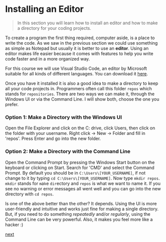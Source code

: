 # Installing an Editor

> In this section you will learn how to install an editor and how to make a directory for your coding projects.

To create a program the first thing required, computer aside, is a place to write the code. As we saw in the previous section we could use something as simple as Notepad but usually it is better to use an **editor**. Using an editor makes life easier because it comes with features to help you write code faster and in a more organized way.

For this course we will use Visual Studio Code, an editor by Microsoft suitable for all kinds of different languages. You can download it [here](https://code.visualstudio.com/Download).

Once you have it installed it is also a good idea to make a directory to keep all your code projects in. Programmers often call this folder `repos` which stands for `repositories`. There are two ways we can make it, through the Windows UI or via the Command Line. I will show both, choose the one you prefer.

### Option 1: Make a Directory with the Windows UI
Open the File Explorer and click on the C: drive, click Users, then click on the folder with your username. Right click -> New -> Folder and fill in 'repos'. Press Enter and go into the new folder.

### Option 2: Make a Directory with the Command Line
Open the Command Prompt by pressing the Windows Start button on the keyboard or clicking on Start. Search for 'CMD' and select the Command Prompt. By default you should be in `C:\Users\[YOUR_USERNAME]`, if not change to it by typing `cd C:\Users\[YOUR_USERNAME]`. Now type `mkdir repos`. `mkdir` stands for `m`a`k`e `dir`ectory and `repos` is what we want to name it. If you see no warning or error messages all went well and you can go into the new directory with `cd repos`.

Is one of the above better than the other? It depends. Using the UI is more user-friendly and intuitive and works just fine for making a single directory. But, if you need to do something _repeatedly_ and/or _regularly_, using the Command Line can be very powerful. Also, it makes you feel more like a hacker :)

[next](dont-repeat.md)